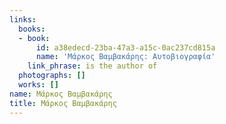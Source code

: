 ```yaml
---
links:
  books:
  - book:
      id: a38edecd-23ba-47a3-a15c-0ac237cd815a
      name: 'Μάρκος Βαμβακάρης: Αυτοβιογραφία'
    link_phrase: is the author of
  photographs: []
  works: []
name: Μάρκος Βαμβακάρης
title: Μάρκος Βαμβακάρης
---
```


